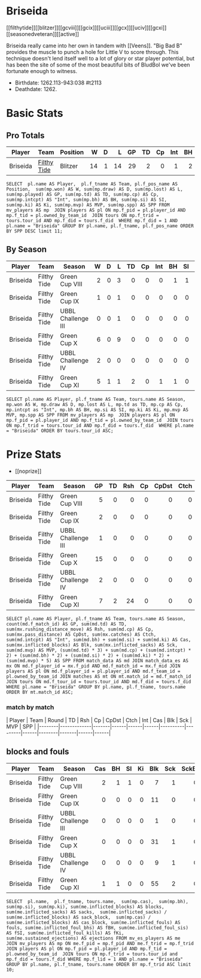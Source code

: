 # Briseida

[[filthytide]][[blitzer]][[gcviii]][[gcix]][[uciii]][[gcx]][[uciv]][[gcxi]][[seasonedveteran]][[active]]

Briseida really came into her own in tandem with [[Veens]]. "Big Bad B" provides the muscle to punch a hole for Little V to score through. This technique doesn't lend itself well to a lot of glory or star player potential, but has been the site of some of the most beautiful bits of BludBol we've been fortunate enough to witness.

* Birthdate: 1262.113-943:038 #t2113 
* Deathdate: 1262.

# Basic Stats

## Pro Totals

| Player           | Team        | Position      | W | D | L | GP | TD | Cp | Int | BH | SI | Ki | MVP | SPP |
|------------------|-------------|---------------|--:|--:|--:|---:|---:|---:|----:|---:|---:|---:|----:|----:|
| Briseida | [Filthy Tide](../teams/filthytide) | Blitzer  |   14 |    1 |   14 |   29 |    2 |    0 |    1 |    2 |    1 |    0 |    4 |   34 |

```
SELECT  pl.name AS Player,  pl.f_tname AS Team, pl.f_pos_name AS Position,  sum(mp.won) AS W, sum(mp.draw) AS D, sum(mp.lost) AS L, sum(mp.played) AS GP, sum(mp.td) AS TD, sum(mp.cp) AS Cp, sum(mp.intcpt) AS "Int", sum(mp.bh) AS BH, sum(mp.si) AS SI, sum(mp.ki) AS Ki, sum(mp.mvp) AS MVP, sum(mp.spp) AS SPP FROM mv_players AS mp  JOIN players AS pl ON mp.f_pid = pl.player_id AND mp.f_tid = pl.owned_by_team_id  JOIN tours ON mp.f_trid = tours.tour_id AND mp.f_did = tours.f_did  WHERE mp.f_did = 1 AND pl.name = "Briseida" GROUP BY pl.name, pl.f_tname, pl.f_pos_name ORDER BY SPP DESC limit 11;
```


## By Season

| Player | Team         | Season          | W | D | L | TD | Cp | Int | BH | SI | Ki | MVP | SPP |
|--------|--------------|-----------------|--:|--:|--:|---:|---:|----:|---:|---:|---:|----:|----:|
| Briseida | Filthy Tide | Green Cup VIII     |    2 |    0 |    3 |    0 |    0 |    0 |    1 |    1 |    0 |    1 |    9 |
| Briseida | Filthy Tide | Green Cup IX       |    1 |    0 |    1 |    0 |    0 |    0 |    0 |    0 |    0 |    0 |    0 |
| Briseida | Filthy Tide | UBBL Challenge III |    0 |    0 |    1 |    0 |    0 |    0 |    0 |    0 |    0 |    0 |    0 |
| Briseida | Filthy Tide | Green Cup X        |    6 |    0 |    9 |    0 |    0 |    0 |    0 |    0 |    0 |    2 |   10 |
| Briseida | Filthy Tide | UBBL Challenge IV  |    2 |    0 |    0 |    0 |    0 |    0 |    0 |    0 |    0 |    0 |    0 |
| Briseida | Filthy Tide | Green Cup XI       |    5 |    1 |    1 |    2 |    0 |    1 |    1 |    0 |    0 |    1 |   15 |


```
SELECT pl.name AS Player, pl.f_tname AS Team, tours.name AS Season, mp.won AS W, mp.draw AS D, mp.lost AS L, mp.td as TD, mp.cp AS Cp, mp.intcpt as "Int", mp.bh AS BH, mp.si AS SI, mp.ki AS Ki, mp.mvp AS MVP, mp.spp AS SPP FROM mv_players AS mp  JOIN players AS pl ON mp.f_pid = pl.player_id AND mp.f_tid = pl.owned_by_team_id  JOIN tours ON mp.f_trid = tours.tour_id AND mp.f_did = tours.f_did  WHERE pl.name = "Briseida" ORDER BY tours.tour_id ASC;
```

# Prize Stats

* [[noprize]]

| Player | Team         | Season          | GP | TD | Rsh | Cp | CpDst | Ctch | Int | Cas | Blk | Sck | MVP | SPP |
|--------|--------------|-----------------|---:|---:|----:|---:|------:|-----:|----:|----:|----:|----:|----:|----:|
| Briseida | Filthy Tide | Green Cup VIII     |  5 |    0 |    0 |    0 |     0 |    0 |    0 |    2 |    7 |    1 |    1 |    9 |
| Briseida | Filthy Tide | Green Cup IX       |  2 |    0 |    0 |    0 |     0 |    0 |    0 |    0 |   11 |    0 |    0 |    0 |
| Briseida | Filthy Tide | UBBL Challenge III |  1 |    0 |    0 |    0 |     0 |    0 |    0 |    0 |    1 |    0 |    0 |    0 |
| Briseida | Filthy Tide | Green Cup X        | 15 |    0 |    0 |    0 |     0 |    0 |    0 |    0 |   31 |    1 |    2 |   10 |
| Briseida | Filthy Tide | UBBL Challenge IV  |  2 |    0 |    0 |    0 |     0 |    0 |    0 |    0 |    9 |    1 |    0 |    0 |
| Briseida | Filthy Tide | Green Cup XI       |  7 |    2 |   24 |    0 |     0 |    0 |    1 |    1 |   55 |    2 |    1 |   15 |


```
SELECT pl.name AS Player, pl.f_tname AS Team, tours.name AS Season, count(md.f_match_id) AS GP, sum(md.td) AS TD, sum(mx.rushing_distance_move) AS Rsh, sum(md.cp) AS Cp, sum(mx.pass_distance) AS CpDst, sum(mx.catches) AS Ctch, sum(md.intcpt) AS "Int", sum(md.bh) + sum(md.si) + sum(md.ki) AS Cas, sum(mx.inflicted_blocks) AS Blk, sum(mx.inflicted_sacks) AS Sck, sum(md.mvp) AS MVP, (sum(md.td) * 3) + sum(md.cp) + (sum(md.intcpt) * 2) + (sum(md.bh) * 2) + (sum(md.si) * 2) + (sum(md.ki) * 2) + (sum(md.mvp) * 5) AS SPP FROM match_data AS md JOIN match_data_es AS mx ON md.f_player_id = mx.f_pid AND md.f_match_id = mx.f_mid JOIN players AS pl ON md.f_player_id = pl.player_id AND md.f_team_id = pl.owned_by_team_id JOIN matches AS mt ON mt.match_id = md.f_match_id JOIN tours ON md.f_tour_id = tours.tour_id AND md.f_did = tours.f_did WHERE pl.name = "Briseida" GROUP BY pl.name, pl.f_tname, tours.name ORDER BY mt.match_id ASC;
```

### match by match

| Player | Team        | Round          | TD  | Rsh | Cp   | CpDst | Ctch | Int | Cas  | Blk | Sck | MVP | SPP  |
|--------|-------------|-------|------|------|------|----------|---------|------|--------|-------|------|------|


## blocks and fouls

| Player | Team | Season | Cas | BH | SI | Ki | Blk | Sck | SckBlkRate | CasBlkRate | Fouls | fBH | fSI | fKi | Ejections |
|---|---|---|---:|---:|---:|---:|---:|---:|---:|---:|---:|---:|---:|---:|---:|
| Briseida | Filthy Tide | Green Cup VIII     |           2 |          1 |          1 |          0 |      7 |     1 |     0.1429 |    0.2857 |     0 |    0 |    0 |    0 |         0 |
| Briseida | Filthy Tide | Green Cup IX       |           0 |          0 |          0 |          0 |     11 |     0 |     0.0000 |    0.0000 |     0 |    0 |    0 |    0 |         0 |
| Briseida | Filthy Tide | UBBL Challenge III |           0 |          0 |          0 |          0 |      1 |     0 |     0.0000 |    0.0000 |     0 |    0 |    0 |    0 |         0 |
| Briseida | Filthy Tide | Green Cup X        |           0 |          0 |          0 |          0 |     31 |     1 |     0.0323 |    0.0000 |     0 |    0 |    0 |    0 |         0 |
| Briseida | Filthy Tide | UBBL Challenge IV  |           0 |          0 |          0 |          0 |      9 |     1 |     0.1111 |    0.0000 |     0 |    0 |    0 |    0 |         0 |
| Briseida | Filthy Tide | Green Cup XI       |           1 |          1 |          0 |          0 |     55 |     2 |     0.0364 |    0.0182 |     0 |    0 |    0 |    0 |         0 |

```
SELECT  pl.name,  pl.f_tname, tours.name,  sum(mp.cas),  sum(mp.bh), sum(mp.si), sum(mp.ki), sum(me.inflicted_blocks) AS blocks,  sum(me.inflicted_sacks) AS sacks,  sum(me.inflicted_sacks) / sum(me.inflicted_blocks) AS sack_block,  sum(mp.cas) / sum(me.inflicted_blocks) AS cas_block, sum(me.inflicted_fouls) AS fouls, sum(me.inflicted_foul_bhs) AS fBH, sum(me.inflicted_foul_sis) AS fSI, sum(me.inflicted_foul_kills) AS fKi, sum(me.sustained_ejections) AS ejections FROM mv_es_players AS me  JOIN mv_players AS mp ON me.f_pid = mp.f_pid AND me.f_trid = mp.f_trid  JOIN players AS pl ON mp.f_pid = pl.player_id AND mp.f_tid = pl.owned_by_team_id  JOIN tours ON mp.f_trid = tours.tour_id and mp.f_did = tours.f_did WHERE mp.f_lid = 1 AND pl.name = "Briseida" GROUP BY pl.name, pl.f_tname, tours.name ORDER BY mp.f_trid ASC limit 10;
```

